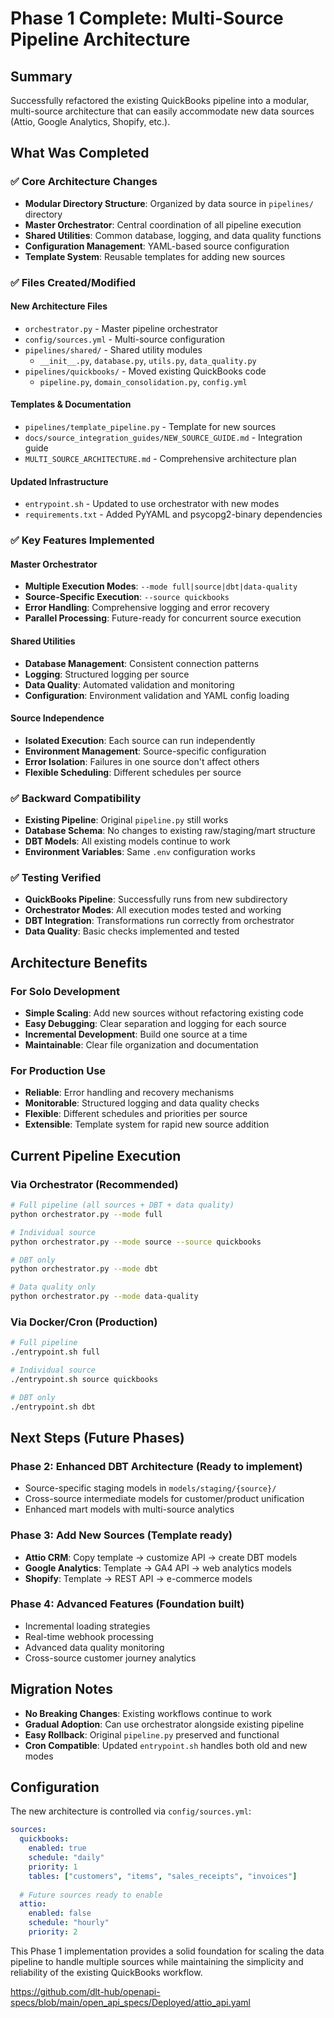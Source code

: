 # Phase 1 Complete: Multi-Source Pipeline Architecture

## Summary

Successfully refactored the existing QuickBooks pipeline into a modular, multi-source architecture that can easily accommodate new data sources (Attio, Google Analytics, Shopify, etc.).

## What Was Completed

### ✅ Core Architecture Changes
- **Modular Directory Structure**: Organized by data source in `pipelines/` directory
- **Master Orchestrator**: Central coordination of all pipeline execution
- **Shared Utilities**: Common database, logging, and data quality functions
- **Configuration Management**: YAML-based source configuration
- **Template System**: Reusable templates for adding new sources

### ✅ Files Created/Modified

#### New Architecture Files
- `orchestrator.py` - Master pipeline orchestrator
- `config/sources.yml` - Multi-source configuration
- `pipelines/shared/` - Shared utility modules
  - `__init__.py`, `database.py`, `utils.py`, `data_quality.py`
- `pipelines/quickbooks/` - Moved existing QuickBooks code
  - `pipeline.py`, `domain_consolidation.py`, `config.yml`

#### Templates & Documentation  
- `pipelines/template_pipeline.py` - Template for new sources
- `docs/source_integration_guides/NEW_SOURCE_GUIDE.md` - Integration guide
- `MULTI_SOURCE_ARCHITECTURE.md` - Comprehensive architecture plan

#### Updated Infrastructure
- `entrypoint.sh` - Updated to use orchestrator with new modes
- `requirements.txt` - Added PyYAML and psycopg2-binary dependencies

### ✅ Key Features Implemented

#### Master Orchestrator
- **Multiple Execution Modes**: `--mode full|source|dbt|data-quality`
- **Source-Specific Execution**: `--source quickbooks`
- **Error Handling**: Comprehensive logging and error recovery
- **Parallel Processing**: Future-ready for concurrent source execution

#### Shared Utilities
- **Database Management**: Consistent connection patterns
- **Logging**: Structured logging per source
- **Data Quality**: Automated validation and monitoring
- **Configuration**: Environment validation and YAML config loading

#### Source Independence
- **Isolated Execution**: Each source can run independently
- **Environment Management**: Source-specific configuration
- **Error Isolation**: Failures in one source don't affect others
- **Flexible Scheduling**: Different schedules per source

### ✅ Backward Compatibility
- **Existing Pipeline**: Original `pipeline.py` still works
- **Database Schema**: No changes to existing raw/staging/mart structure  
- **DBT Models**: All existing models continue to work
- **Environment Variables**: Same `.env` configuration works

### ✅ Testing Verified
- **QuickBooks Pipeline**: Successfully runs from new subdirectory
- **Orchestrator Modes**: All execution modes tested and working
- **DBT Integration**: Transformations run correctly from orchestrator
- **Data Quality**: Basic checks implemented and tested

## Architecture Benefits

### For Solo Development
- **Simple Scaling**: Add new sources without refactoring existing code
- **Easy Debugging**: Clear separation and logging for each source
- **Incremental Development**: Build one source at a time
- **Maintainable**: Clear file organization and documentation

### For Production Use
- **Reliable**: Error handling and recovery mechanisms
- **Monitorable**: Structured logging and data quality checks
- **Flexible**: Different schedules and priorities per source
- **Extensible**: Template system for rapid new source addition

## Current Pipeline Execution

### Via Orchestrator (Recommended)
```bash
# Full pipeline (all sources + DBT + data quality)
python orchestrator.py --mode full

# Individual source
python orchestrator.py --mode source --source quickbooks

# DBT only
python orchestrator.py --mode dbt

# Data quality only  
python orchestrator.py --mode data-quality
```

### Via Docker/Cron (Production)
```bash
# Full pipeline
./entrypoint.sh full

# Individual source
./entrypoint.sh source quickbooks

# DBT only
./entrypoint.sh dbt
```

## Next Steps (Future Phases)

### Phase 2: Enhanced DBT Architecture (Ready to implement)
- Source-specific staging models in `models/staging/{source}/`
- Cross-source intermediate models for customer/product unification
- Enhanced mart models with multi-source analytics

### Phase 3: Add New Sources (Template ready)
- **Attio CRM**: Copy template → customize API → create DBT models
- **Google Analytics**: Template → GA4 API → web analytics models  
- **Shopify**: Template → REST API → e-commerce models

### Phase 4: Advanced Features (Foundation built)
- Incremental loading strategies
- Real-time webhook processing
- Advanced data quality monitoring
- Cross-source customer journey analytics

## Migration Notes

- **No Breaking Changes**: Existing workflows continue to work
- **Gradual Adoption**: Can use orchestrator alongside existing pipeline
- **Easy Rollback**: Original `pipeline.py` preserved and functional
- **Cron Compatible**: Updated `entrypoint.sh` handles both old and new modes

## Configuration

The new architecture is controlled via `config/sources.yml`:

```yaml
sources:
  quickbooks:
    enabled: true
    schedule: "daily" 
    priority: 1
    tables: ["customers", "items", "sales_receipts", "invoices"]
    
  # Future sources ready to enable
  attio:
    enabled: false
    schedule: "hourly"
    priority: 2
```

This Phase 1 implementation provides a solid foundation for scaling the data pipeline to handle multiple sources while maintaining the simplicity and reliability of the existing QuickBooks workflow.

https://github.com/dlt-hub/openapi-specs/blob/main/open_api_specs/Deployed/attio_api.yaml
